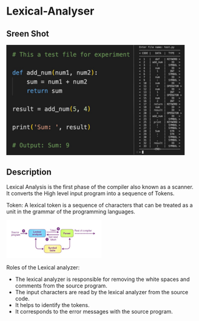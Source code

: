 <h1 id="lexical-analyser">Lexical-Analyser</h1>
<h2 id="sreen-shot">Sreen Shot</h2>
<p><img src="src/screen.jpeg" alt="screen shot" width="470" height="290"></p>
<h2 id="description">Description</h2>
<p>Lexical Analysis is the first phase of the compiler also known as a scanner. It converts the High level input program into a sequence of Tokens.</p>
<p>Token: A lexical token is a sequence of characters that can be treated as a unit in the grammar of the programming languages. </p>
<p><img src="src/lexical-analysis.jpg" alt="lexical analysis" width="250" height="99"></p>
<p>Roles of the Lexical analyzer:</p>
<ul>
<li>The lexical analyzer is responsible for removing the white spaces and comments from the source program.</li>
<li>The input characters are read by the lexical analyzer from the source code.</li>
<li>It helps to identify the tokens.</li>
<li>It corresponds to the error messages with the source program.</li>
</ul>
